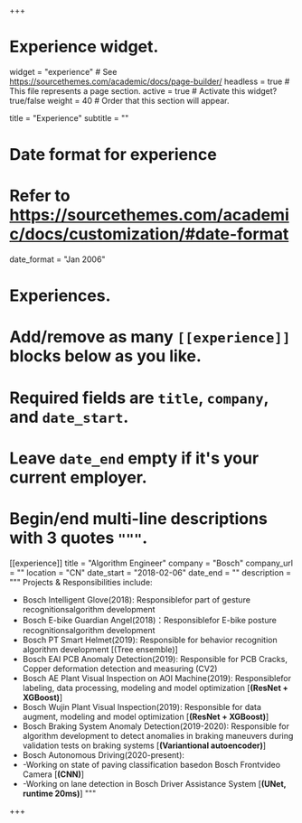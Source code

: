 +++
# Experience widget.
widget = "experience"  # See https://sourcethemes.com/academic/docs/page-builder/
headless = true  # This file represents a page section.
active = true  # Activate this widget? true/false
weight = 40  # Order that this section will appear.

title = "Experience"
subtitle = ""

# Date format for experience
#   Refer to https://sourcethemes.com/academic/docs/customization/#date-format
date_format = "Jan 2006"

# Experiences.
#   Add/remove as many `[[experience]]` blocks below as you like.
#   Required fields are `title`, `company`, and `date_start`.
#   Leave `date_end` empty if it's your current employer.
#   Begin/end multi-line descriptions with 3 quotes `"""`.
[[experience]]
  title = "Algorithm Engineer"
  company = "Bosch"
  company_url = ""
  location = "CN"
  date_start = "2018-02-06"
  date_end = ""
  description = """
  Projects & Responsibilities include:
  
  * Bosch  Intelligent  Glove(2018): Responsiblefor part  of  gesture  recognitionsalgorithm development
  * Bosch E-bike Guardian Angel(2018)：Responsiblefor E-bike posture recognitionsalgorithm development
  * Bosch PT Smart Helmet(2019): Responsible for behavior recognition algorithm development [(Tree ensemble)]
  * Bosch EAI PCB Anomaly Detection(2019): Responsible for PCB Cracks, Copper deformation detection and measuring (CV2)
  * Bosch AE Plant Visual Inspection on AOI  Machine(2019): Responsiblefor labeling, data processing, modeling and model optimization [**(ResNet + XGBoost)**]
  * Bosch Wujin Plant Visual Inspection(2019): Responsible for data augment, modeling  and model optimization [**(ResNet + XGBoost)**]
  * Bosch Braking System Anomaly Detection(2019-2020): Responsible for algorithm development to detect anomalies in braking maneuvers during validation tests on braking systems [**(Variantional autoencoder)**]
  * Bosch Autonomous Driving(2020-present):
  *   -Working on state of paving classification basedon Bosch Frontvideo Camera [**(CNN)**]
  *   -Working on lane detection in Bosch Driver Assistance System [**(UNet, runtime 20ms)**]
  """

+++
